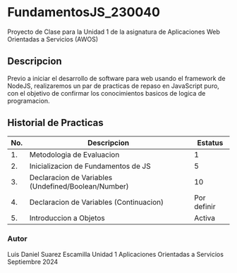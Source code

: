 # FundamentosJS_230040
Proyecto de Clase para la Unidad 1 de la asignatura de Aplicaciones Web Orientadas a Servicios (AWOS)


## Descripcion

Previo a iniciar el desarrollo de software para web usando el framework de NodeJS, realizaremos un par de practicas de repaso en JavaScript puro, con el objetivo de confirmar los conocimientos basicos de logica de programacion.


## Historial de Practicas

|No.|Descripcion|Estatus|
|--|--|--|
|1.|Metodologia de Evaluacion|1|Finalizada|
|2.|Inicializacion de Fundamentos de JS|5|Activa|
|3.|Declaracion de Variables (Undefined/Boolean/Number)|10|Activa|
|4.|Declaracion de Variables (Continuacion)|Por definir|Activa|
|5.|Introduccion a Objetos|Activa|


### Autor
Luis Daniel Suarez Escamilla
Unidad 1
Aplicaciones Orientadas a Servicios
Septiembre 2024